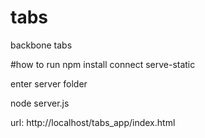 # tabs
backbone tabs

#how to run
npm install connect serve-static

enter server folder

node server.js

url: http://localhost/tabs_app/index.html
